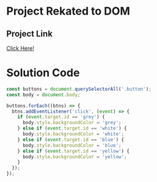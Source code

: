 # Project Rekated to DOM

## Project Link
[Click Here!](https://stackblitzstartersy1hua6-c2fg--8080--34c588ed.local-credentialless.webcontainer.io)

# Solution Code

```javascript
const buttons = document.querySelectorAll('.button');
const body = document.body;

buttons.forEach((btns) => {
  btns.addEventListener('click', (event) => {
    if (event.target.id == 'grey') {
      body.style.backgroundColor = 'grey';
    } else if (event.target.id == 'white') {
      body.style.backgroundColor = 'white';
    } else if (event.target.id == 'blue') {
      body.style.backgroundColor = 'blue';
    } else if (event.target.id == 'yellow') {
      body.style.backgroundColor = 'yellow';
    }
  });
});
```